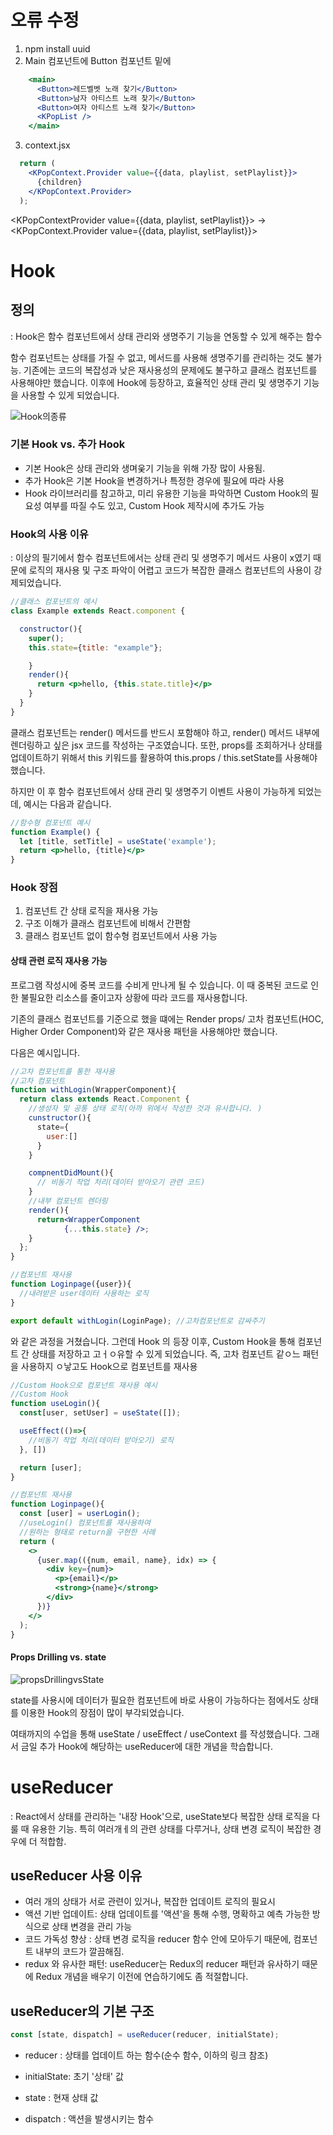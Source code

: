 # 오류 수정

1. npm install uuid
2. Main 컴포넌트에 Button 컴포넌트 밑에
```jsx
    <main>
      <Button>레드벨벳 노래 찾기</Button>
      <Button>남자 아티스트 노래 찾기</Button>
      <Button>여자 아티스트 노래 찾기</Button>
      <KPopList />
    </main>
```
3. context.jsx

```jsx
  return (
    <KPopContext.Provider value={{data, playlist, setPlaylist}}>
      {children}
    </KPopContext.Provider>
  );
```

<KPopContextProvider value={{data, playlist, setPlaylist}}>
->
<KPopContext.Provider value={{data, playlist, setPlaylist}}>

# Hook 

## 정의

: Hook은 함수 컴포넌트에서 상태 관리와 생명주기 기능을 연동할 수 있게 해주는 함수

함수 컴포넌트는 상태를 가질 수 없고, 메서드를 사용해 생명주기를 관리하는 것도 불가능. 기존에는 코드의 복잡성과 낮은 재사용성의 문제에도 불구하고 클래스 컴포넌트를 사용해야만 했습니다. 이후에 Hook에 등장하고, 효율적인 상태 관리 및 생명주기 기능을 사용할 수 있게 되었습니다. 

![Hook의종류](./reactHookTypes.webp)

### 기본 Hook vs. 추가 Hook

- 기본 Hook은 상태 관리와 생며웆기 기능을 위해 가장 많이 사용됨.
- 추가 Hook은 기본 Hook을 변경하거나 특정한 경우에 필요에 따라 사용
- Hook 라이브러리를 참고하고, 미리 유용한 기능을 파악하면 Custom Hook의 필요성 여부를 따질 수도 있고, Custom Hook 제작시에 추가도 가능

### Hook의 사용 이유
: 이상의 필기에서 함수 컴포넌트에서는 상태 관리 및 생명주기 메서드 사용이 x였기 때문에 로직의 재사용 및 구조 파악이 어렵고 코드가 복잡한 클래스 컴포넌트의 사용이 강제되었습니다. 

```jsx
//클래스 컴포넌트의 예시
class Example extends React.component {

  constructor(){
    super();
    this.state={title: "example"};

    }
    render(){
      return <p>hello, {this.state.title}</p>
    }
  }
}
```

클래스 컴포넌트는 render() 메서드를 반드시 포함해야 하고, render() 메서드 내부에 렌더링하고 싶은 jsx 코드를 작성하는 구조였습니다. 또한, props를 조회하거나 상태를 업데이트하기 위해서 this 키워드를 활용하여 this.props / this.setState를 사용해야 했습니다. 

하지만 이 후 함수 컴포넌트에서 상태 관리 및 생명주기 이벤트 사용이 가능하게 되었는데, 예시는 다음과 같습니다. 

```jsx
//함수형 컴포넌트 예시
function Example() {
  let [title, setTitle] = useState('example');
  return <p>hello, {title}</p>
}
```

### Hook 장점

1. 컴포넌트 간 상태 로직을 재사용 가능
2. 구조 이해가 클래스 컴포넌트에 비해서 간편함
3. 클래스 컴포넌트 없이 함수형 컴포넌트에서 사용 가능

#### 상태 관련 로직 재사용 가능
프로그램 작성시에 중복 코드를 수비게 만나게 될 수 있습니다. 이 때 중복된 코드로 인한 불필요한 리소스를 줄이고자 상황에 따라 코드를 재사용합니다. 

기존의 클래스 컴포넌트를 기준으로 했을 떄에는 Render props/ 고차 컴포넌트(HOC, Higher Order Component)와 같은 재사용 패턴을 사용해야만 했습니다. 

다음은 예시입니다. 

```jsx
//고차 컴포넌트를 통한 재사용
//고차 컴포넌트
function withLogin(WrapperComponent){
  return class extends React.Component {
    //생성자 및 공통 상태 로직(아까 위에서 작성한 것과 유사합니다. )
    cunstructor(){
      state={
        user:[]
      }
    }

    compnentDidMount(){
      // 비동기 작업 처리(데이터 받아오기 관련 코드)
    }
    //내부 컴포넌트 렌더링
    render(){
      return<WrapperComponent
            {...this.state} />;
    }
  };
}

//컴포넌트 재사용
function Loginpage({user}){
  //내려받은 user데이터 사용하는 로직
}

export default withLogin(LoginPage); //고차컴포넌트로 감싸주기
```
와 같은 과정을 거쳤습니다. 그런데 Hook 의 등장 이후, Custom Hook을 통해 컴포넌트 간 상태를 저장하고 고ㅓㅇ유할 수 있게 되었습니다. 즉, 고차 컴포넌트 같ㅇ느 패턴을 사용하지 ㅇ낳고도 Hook으로 컴포넌트를 재사용

```jsx
//Custom Hook으로 컴포넌트 재사용 예시
//Custom Hook
function useLogin(){
  const[user, setUser] = useState([]);

  useEffect(()=>{
    //비동기 작업 처리(데이터 받아오기) 로직
  }, [])

  return [user];
}

//컴포넌트 재사용
function Loginpage(){
  const [user] = userLogin();
  //useLogin() 컴포넌트를 재사용하여
  //원하는 형태로 return을 구현한 사례
  return (
    <>
      {user.map(({num, email, name}, idx) => {
        <div key={num}>
          <p>{email}</p>
          <strong>{name}</strong>
        </div>
      })}
    </>
  );
}
```

#### Props Drilling vs. state

![propsDrillingvsState](./useStateAdvantage.webp)

state를 사용시에 데이터가 필요한 컴포넌트에 바로 사용이 가능하다는 점에서도 상태를 이용한 Hook의 장점이 많이 부각되었습니다. 

여태까지의 수업을 통해 useState / useEffect / useContext 를 작성했습니다. 
그래서 금일 추가 Hook에 해당하는 useReducer에 대한 개념을 학습합니다. 

# useReducer

: React에서 상태를 관리하는 '내장 Hook'으로, useState보다 복잡한 상태 로직을 다룰 때 유용한 기능.
특히 여러개ㅔ의 관련 상태를 다루거나, 상태 변경 로직이 복잡한 경우에 더 적합함.

## useReducer 사용 이유
- 여러 개의 상태가 서로 관련이 있거나, 복잡한 업데이트 로직의 필요시
- 액션 기반 업데이트: 상태 업데이트를 '액션'을 통해 수행, 명확하고 예측 가능한 방식으로 상태 변경을 관리 가능
- 코드 가독성 향상 : 상태 변경 로직을 reducer 함수 안에 모아두기 때문에, 컴포넌트  내부의 코드가 깔끔해짐.
- redux 와 유사한 패턴: useReducer는 Redux의  reducer 패턴과 유사하기 때문에 Redux 개념을 배우기 이전에 연습하기에도 좀 적절합니다. 

## useReducer의 기본 구조
```jsx
const [state, dispatch] = useReducer(reducer, initialState);
```

- reducer : 상태를 업데이트 하는 함수(순수 함수, 이하의 링크 참조)

- initialState: 초기 '상태' 값
- state : 현재 상태 값
- dispatch : 액션을 발생시키는 함수



